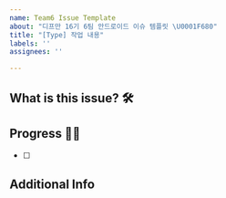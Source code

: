 ```yaml
---
name: Team6 Issue Template
about: "디프만 16기 6팀 안드로이드 이슈 템플릿 \U0001F680"
title: "[Type] 작업 내용"
labels: ''
assignees: ''

---
```


## What is this issue? 🛠

## Progress 🏃‍♀️
- [ ]

## Additional Info
